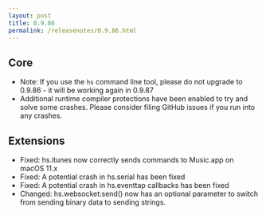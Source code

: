 ```yaml
---
layout: post
title: 0.9.86
permalink: /releasenotes/0.9.86.html
---
```


## Core

  * Note: If you use the `hs` command line tool, please do not upgrade to 0.9.86 - it will be working again in 0.9.87
  * Additional runtime compiler protections have been enabled to try and solve some crashes. Please consider filing GitHub issues if you run into any crashes.

## Extensions

  * Fixed: hs.itunes now correctly sends commands to Music.app on macOS 11.x
  * Fixed: A potential crash in hs.serial has been fixed
  * Fixed: A potential crash in hs.eventtap callbacks has been fixed
  * Changed: hs.websocket:send() now has an optional parameter to switch from sending binary data to sending strings.
